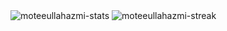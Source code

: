 <img src="https://github-readme-stats.vercel.app/api?username=moteeullahazmi&show_icons=true&show=reviews,prs_merged,prs_merged_percentage&theme=dark" alt= "moteeullahazmi-stats" />
<img src="https://streak-stats.demolab.com/?user=moteeullahazmi" alt="moteeullahazmi-streak" />
